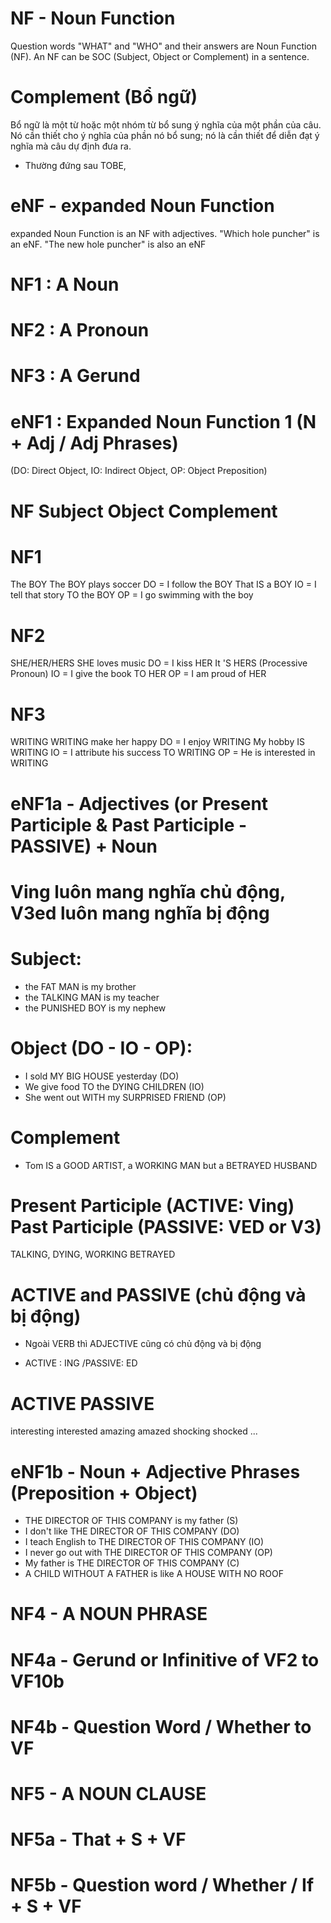 # NF - Noun Function
Question words "WHAT" and "WHO" and their answers are Noun Function (NF). An NF can be SOC (Subject, Object or Complement) in a sentence.

# Complement (Bổ ngữ)
Bổ ngữ là một từ hoặc một nhóm từ bổ sung ý nghĩa của một phần của câu. Nó cần thiết cho ý nghĩa của phần nó bổ sung; nó là cần thiết để diễn đạt ý nghĩa mà câu dự định đưa ra.
* Thường đứng sau TOBE, 


# eNF - expanded Noun Function
expanded Noun Function is an NF with adjectives. "Which hole puncher" is an eNF. "The new hole puncher" is also an eNF



# NF1   : A Noun
# NF2   : A Pronoun
# NF3   : A Gerund
# eNF1  : Expanded Noun Function 1 (N + Adj / Adj Phrases)

(DO: Direct Object, IO: Indirect Object, OP: Object Preposition)
# NF                Subject                             Object                                      Complement 
# NF1
The BOY             The BOY plays soccer                DO = I follow the BOY                       That IS a BOY
                                                        IO = I tell that story TO the BOY
                                                        OP = I go swimming with the boy
# NF2
SHE/HER/HERS        SHE loves music                     DO = I kiss HER                             It 'S HERS 
                                                                                                    (Processive Pronoun)
                                                        IO = I give the book TO HER
                                                        OP = I am proud of HER
# NF3
WRITING             WRITING make her happy              DO = I enjoy WRITING                        My hobby IS WRITING
                                                        IO = I attribute his success TO WRITING
                                                        OP = He is interested in WRITING

# eNF1a - Adjectives (or Present Participle & Past Participle - PASSIVE) + Noun 
# Ving luôn mang nghĩa chủ động, V3ed luôn mang nghĩa bị động

# Subject: 
- the FAT MAN is my brother
- the TALKING MAN is my teacher
- the PUNISHED BOY is my nephew

# Object (DO - IO - OP):
- I sold MY BIG HOUSE yesterday (DO)
- We give food TO the DYING CHILDREN (IO)
- She went out WITH my SURPRISED FRIEND (OP)

# Complement
- Tom IS a GOOD ARTIST, a WORKING MAN but a BETRAYED HUSBAND

# Present Participle (ACTIVE: Ving)                     Past Participle (PASSIVE: VED or V3)
TALKING, DYING, WORKING                                 BETRAYED

# ACTIVE and PASSIVE (chủ động và bị động)
- Ngoài VERB thì ADJECTIVE cũng có chủ động và bị động

* ACTIVE : ING /PASSIVE: ED

# ACTIVE                                PASSIVE
interesting                             interested
amazing                                 amazed
shocking                                shocked
...

# eNF1b - Noun + Adjective Phrases (Preposition + Object)
- THE DIRECTOR OF THIS COMPANY is my father (S)
- I don't like THE DIRECTOR OF THIS COMPANY (DO)
- I teach English to THE DIRECTOR OF THIS COMPANY (IO)
- I never go out with THE DIRECTOR OF THIS COMPANY (OP)
- My father is THE DIRECTOR OF THIS COMPANY (C)
- A CHILD WITHOUT A FATHER is like A HOUSE WITH NO ROOF

# NF4 - A NOUN PHRASE
# NF4a - Gerund or Infinitive of VF2 to VF10b

# NF4b - Question Word / Whether to VF

# NF5 - A NOUN CLAUSE
# NF5a - That + S + VF

# NF5b - Question word / Whether / If + S + VF